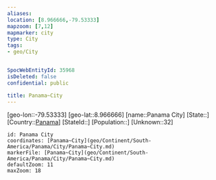 ```yaml
---
aliases: 
location: [8.966666,-79.53333]
mapzoom: [7,12] 
mapmarker: city 
type: City
tags:
- geo/City


SpocWebEntityId: 35968
isDeleted: false
confidential: public

title: Panama~City
---
```

[geo-lon::-79.53333]
[geo-lat::8.966666]
[name::Panama City]
[State::]
[Country::[Panama](geo/Continent/South-America/Panama.md)]
[StateId::]
[Population::]
[Unknown::32]


```leaflet
id: Panama City
coordinates: [Panama~City](geo/Continent/South-America/Panama/City/Panama~City.md)
markerFile: [Panama~City](geo/Continent/South-America/Panama/City/Panama~City.md)
defaultZoom: 11 
maxZoom: 18
```



